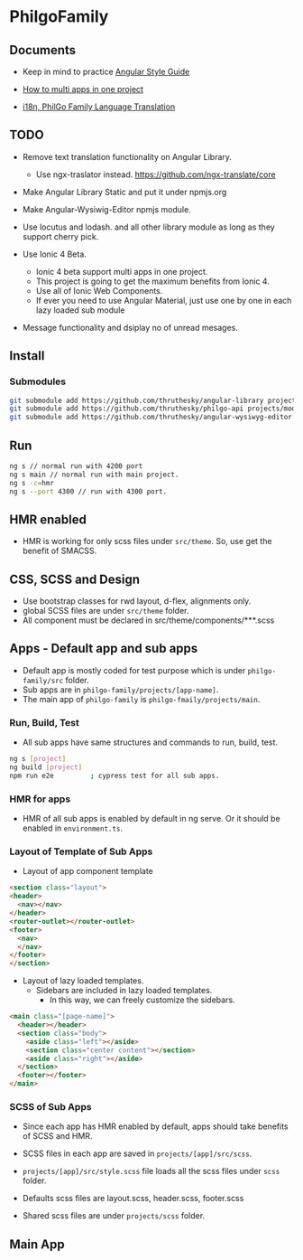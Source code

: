 # PhilgoFamily

## Documents

* Keep in mind to practice [Angular Style Guide](https://angular.io/guide/styleguide)
* [How to multi apps in one project](https://docs.google.com/document/d/1UWgKjXkYA8kRwG9D71dSFdQ6iub93s6rLrCQTC0lPJs/edit#heading=h.ug0xdvs41gaw)

* [i18n, PhilGo Family Language Translation](https://docs.google.com/spreadsheets/d/1lhS8UV1BfVT5voJl2oQd-F8Kx5YiSjSVmqPnaimexyw/edit#gid=0)

## TODO

* Remove text translation functionality on Angular Library.
  * Use ngx-traslator instead. https://github.com/ngx-translate/core
* Make Angular Library Static and put it under npmjs.org
* Make Angular-Wysiwig-Editor npmjs module.
* Use locutus and lodash. and all other library module as long as they support cherry pick.

* Use Ionic 4 Beta.
  * Ionic 4 beta support multi apps in one project.
  * This project is going to get the maximum benefits from Ionic 4.
  * Use all of Ionic Web Components.
  * If ever you need to use Angular Material, just use one by one in each lazy loaded sub module
* Message functionality and dsiplay no of unread mesages.

## Install

### Submodules

```` sh
git submodule add https://github.com/thruthesky/angular-library projects/modules/angular-library
git submodule add https://github.com/thruthesky/philgo-api projects/modules/philgo-api
git submodule add https://github.com/thruthesky/angular-wysiwyg-editor projects/modules/angular-wysiwyg-editor
````

## Run

```` sh
ng s // normal run with 4200 port
ng s main // normal run with main project.
ng s -c=hmr
ng s --port 4300 // run with 4300 port.
````

## HMR enabled

* HMR is working for only scss files under `src/theme`.
  So, use get the benefit of SMACSS.

## CSS, SCSS and Design

* Use bootstrap classes for rwd layout, d-flex, alignments only.
* global SCSS files are under `src/theme` folder.
* All component must be declared in src/theme/components/***.scss

## Apps - Default app and sub apps

* Default app is mostly coded for test purpose which is under `philgo-family/src` folder.
* Sub apps are in `philgo-family/projects/[app-name]`.
* The main app of `philgo-family` is `philgo-fmaily/projects/main`.

### Run, Build, Test

* All sub apps have same structures and commands to run, build, test.

```` sh
ng s [project]
ng build [project]
npm run e2e         ; cypress test for all sub apps.
````

### HMR for apps

* HMR of all sub apps is enabled by default in ng serve.
  Or it should be enabled in `environment.ts`.

### Layout of Template of Sub Apps

* Layout of app component template

```` html
<section class="layout">
<header>
  <nav></nav>
</header>
<router-outlet></router-outlet>
<footer>
  <nav>
  </nav>
</footer>
</section>
````

* Layout of lazy loaded templates.
  * Sidebars are included in lazy loaded templates.
    * In this way, we can freely customize the sidebars.

```` html
<main class="[page-name]">
  <header></header>
  <section class="body">
    <aside class="left"></aside>
    <section class="center content"></section>
    <aside class="right"></aside>
  </section>
  <footer></footer>
</main>
````

### SCSS of Sub Apps

* Since each app has HMR enabled by default, apps should take benefits of SCSS and HMR.
* SCSS files in each app are saved in `projects/[app]/src/scss`.
* `projects/[app]/src/style.scss` file loads all the scss files under `scss` folder.
* Defaults scss files are layout.scss, header.scss, footer.scss

* Shared scss files are under `projects/scss` folder.


## Main App
